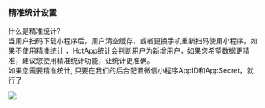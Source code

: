 ### 精准统计设置

什么是精准统计?  
当用户扫码下载小程序后，用户清空缓存，或者更换手机重新扫码使用小程序，如果不使用精准统计 ，HotApp统计会判断用户为新增用户，如果您希望数据更精准，建议您使用精准统计功能，让统计更准确。  
如果您需要精准统计, 只要在我们的后台配置微信小程序AppID和AppSecret，就行了  


![](https://weixin.hotapp.cn/img/201611281042.png)

